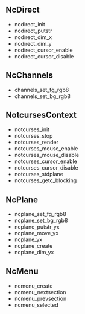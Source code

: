 ## NcDirect

* ncdirect_init
* ncdirect_putstr
* ncdirect_dim_x
* ncdirect_dim_y
* ncdirect_cursor_enable
* ncdirect_cursor_disable

## NcChannels

* channels_set_fg_rgb8
* channels_set_bg_rgb8

## NotcursesContext

* notcurses_init
* notcurses_stop
* notcurses_render
* notcurses_mouse_enable
* notcurses_mouse_disable
* notcurses_cursor_enable
* notcurses_cursor_disable
* notcurses_stdplane
* notcurses_getc_blocking

## NcPlane

* ncplane_set_fg_rgb8
* ncplane_set_bg_rgb8
* ncplane_putstr_yx
* ncplane_move_yx
* ncplane_yx
* ncplane_create
* ncplane_dim_yx

## NcMenu

* ncmenu_create
* ncmenu_nextsection
* ncmenu_prevsection
* ncmenu_selected
